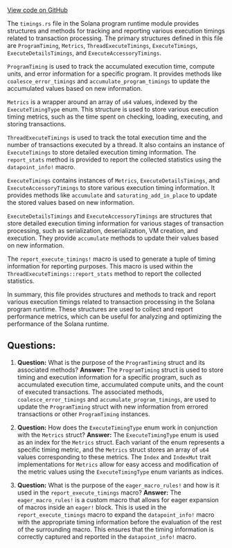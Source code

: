 
[View code on GitHub](https://github.com/solana-labs/solana/blob/master/program-runtime/src/timings.rs)

The `timings.rs` file in the Solana program runtime module provides structures and methods for tracking and reporting various execution timings related to transaction processing. The primary structures defined in this file are `ProgramTiming`, `Metrics`, `ThreadExecuteTimings`, `ExecuteTimings`, `ExecuteDetailsTimings`, and `ExecuteAccessoryTimings`.

`ProgramTiming` is used to track the accumulated execution time, compute units, and error information for a specific program. It provides methods like `coalesce_error_timings` and `accumulate_program_timings` to update the accumulated values based on new information.

`Metrics` is a wrapper around an array of `u64` values, indexed by the `ExecuteTimingType` enum. This structure is used to store various execution timing metrics, such as the time spent on checking, loading, executing, and storing transactions.

`ThreadExecuteTimings` is used to track the total execution time and the number of transactions executed by a thread. It also contains an instance of `ExecuteTimings` to store detailed execution timing information. The `report_stats` method is provided to report the collected statistics using the `datapoint_info!` macro.

`ExecuteTimings` contains instances of `Metrics`, `ExecuteDetailsTimings`, and `ExecuteAccessoryTimings` to store various execution timing information. It provides methods like `accumulate` and `saturating_add_in_place` to update the stored values based on new information.

`ExecuteDetailsTimings` and `ExecuteAccessoryTimings` are structures that store detailed execution timing information for various stages of transaction processing, such as serialization, deserialization, VM creation, and execution. They provide `accumulate` methods to update their values based on new information.

The `report_execute_timings!` macro is used to generate a tuple of timing information for reporting purposes. This macro is used within the `ThreadExecuteTimings::report_stats` method to report the collected statistics.

In summary, this file provides structures and methods to track and report various execution timings related to transaction processing in the Solana program runtime. These structures are used to collect and report performance metrics, which can be useful for analyzing and optimizing the performance of the Solana runtime.
## Questions: 
 1. **Question:** What is the purpose of the `ProgramTiming` struct and its associated methods?
   **Answer:** The `ProgramTiming` struct is used to store timing and execution information for a specific program, such as accumulated execution time, accumulated compute units, and the count of executed transactions. The associated methods, `coalesce_error_timings` and `accumulate_program_timings`, are used to update the `ProgramTiming` struct with new information from errored transactions or other `ProgramTiming` instances.

2. **Question:** How does the `ExecuteTimingType` enum work in conjunction with the `Metrics` struct?
   **Answer:** The `ExecuteTimingType` enum is used as an index for the `Metrics` struct. Each variant of the enum represents a specific timing metric, and the `Metrics` struct stores an array of `u64` values corresponding to these metrics. The `Index` and `IndexMut` trait implementations for `Metrics` allow for easy access and modification of the metric values using the `ExecuteTimingType` enum variants as indices.

3. **Question:** What is the purpose of the `eager_macro_rules!` and how is it used in the `report_execute_timings` macro?
   **Answer:** The `eager_macro_rules!` is a custom macro that allows for eager expansion of macros inside an `eager!` block. This is used in the `report_execute_timings` macro to expand the `datapoint_info!` macro with the appropriate timing information before the evaluation of the rest of the surrounding macro. This ensures that the timing information is correctly captured and reported in the `datapoint_info!` macro.